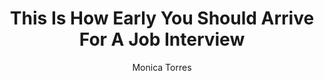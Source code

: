 ---
title: This Is How Early You Should Arrive For A Job Interview 
publication: Huffpost
article_url: https://www.huffpost.com/entry/how-early-job-interview_l_5cabadfae4b02e7a705c1e15
author: Monica Torres
thumbnail: huffpost.png
publication_date: 04-09-2019
---